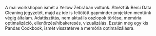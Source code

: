 ﻿A mai workshopon ismét a Yellow Zebrában voltunk. Átnéztük Berci Data Cleaning jegyzetét, majd az ide is feltötött gapminder projekten mentünk végig általam. Adattisztítás, nem aktuális oszlopok törlése, memória optimalizáció, ellenőrzés/hibakeresés, vizualizálás. Ezután még egy kis Pandas Cookbook, ismét visszatérve a memória optimalizálásra.
